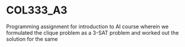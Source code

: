 # COL333_A3
Programming assignment for introduction to AI course wherein we formulated the clique problem as a 3-SAT problem and worked out the solution for the same
